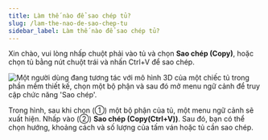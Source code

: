 ```yaml
---
title: Làm thế nào để sao chép tủ?
slug: /lam-the-nao-de-sao-chep-tu
sidebar_label: Làm thế nào để sao chép tủ?
---
```


Xin chào, vui lòng nhấp chuột phải vào tủ và chọn **Sao chép (Copy)**, hoặc chọn tủ bằng nút chuột trái và nhấn Ctrl+V để sao chép.

![Một người dùng đang tương tác với mô hình 3D của một chiếc tủ trong phần mềm thiết kế, chọn một bộ phận và sau đó mở menu ngữ cảnh để truy cập chức năng 'Sao chép'.](https://storage.googleapis.com/jegavn_kb/images/99443584-74d1-4093-ae76-8dcc6114e813.png)

Trong hình, sau khi chọn (①) một bộ phận của tủ, một menu ngữ cảnh sẽ xuất hiện. Nhấp vào (②) **Sao chép (Copy(Ctrl+V))**. Sau đó, bạn có thể chọn hướng, khoảng cách và số lượng của tấm ván hoặc tủ cần sao chép.